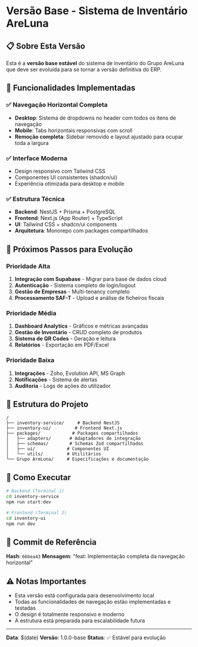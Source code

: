 # Versão Base - Sistema de Inventário AreLuna

## 📋 Sobre Esta Versão

Esta é a **versão base estável** do sistema de inventário do Grupo AreLuna que deve ser evoluída para se tornar a versão definitiva do ERP.

## 🎯 Funcionalidades Implementadas

### ✅ Navegação Horizontal Completa
- **Desktop**: Sistema de dropdowns no header com todos os itens de navegação
- **Mobile**: Tabs horizontais responsivas com scroll
- **Remoção completa**: Sidebar removido e layout ajustado para ocupar toda a largura

### ✅ Interface Moderna
- Design responsivo com Tailwind CSS
- Componentes UI consistentes (shadcn/ui)
- Experiência otimizada para desktop e mobile

### ✅ Estrutura Técnica
- **Backend**: NestJS + Prisma + PostgreSQL
- **Frontend**: Next.js (App Router) + TypeScript
- **UI**: Tailwind CSS + shadcn/ui components
- **Arquitetura**: Monorepo com packages compartilhados

## 🚀 Próximos Passos para Evolução

### Prioridade Alta
1. **Integração com Supabase** - Migrar para base de dados cloud
2. **Autenticação** - Sistema completo de login/logout
3. **Gestão de Empresas** - Multi-tenancy completo
4. **Processamento SAF-T** - Upload e análise de ficheiros fiscais

### Prioridade Média
1. **Dashboard Analytics** - Gráficos e métricas avançadas
2. **Gestão de Inventário** - CRUD completo de produtos
3. **Sistema de QR Codes** - Geração e leitura
4. **Relatórios** - Exportação em PDF/Excel

### Prioridade Baixa
1. **Integrações** - Zoho, Evolution API, MS Graph
2. **Notificações** - Sistema de alertas
3. **Auditoria** - Logs de ações do utilizador

## 📁 Estrutura do Projeto

```
/
├── inventory-service/     # Backend NestJS
├── inventory-ui/         # Frontend Next.js
├── packages/            # Packages compartilhados
│   ├── adapters/       # Adaptadores de integração
│   ├── schemas/        # Schemas Zod compartilhados
│   ├── ui/            # Componentes UI
│   └── utils/         # Utilitários
└── Grupo AreLuna/     # Especificações e documentação
```

## 🔧 Como Executar

```bash
# Backend (Terminal 1)
cd inventory-service
npm run start:dev

# Frontend (Terminal 2)
cd inventory-ui
npm run dev
```

## 📝 Commit de Referência

**Hash**: `66bea43`
**Mensagem**: "feat: Implementação completa da navegação horizontal"

## ⚠️ Notas Importantes

- Esta versão está configurada para desenvolvimento local
- Todas as funcionalidades de navegação estão implementadas e testadas
- O design é totalmente responsivo e moderno
- A estrutura está preparada para escalabilidade futura

---

**Data**: $(date)
**Versão**: 1.0.0-base
**Status**: ✅ Estável para evolução